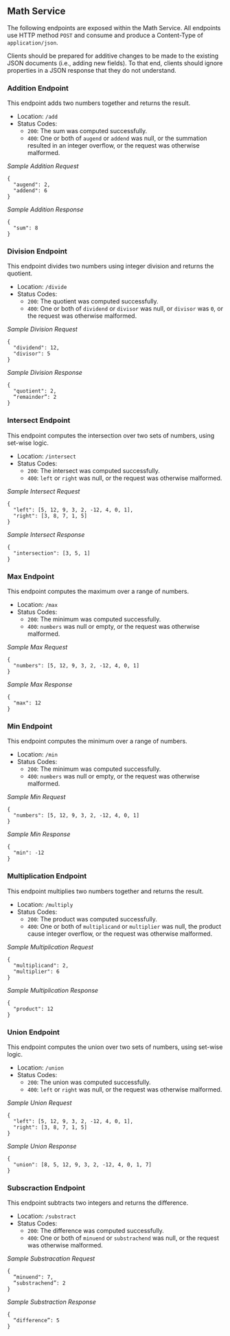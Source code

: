 ## Math Service
The following endpoints are exposed within the Math Service. All endpoints use HTTP method `POST`
and consume and produce a Content-Type of `application/json`.

Clients should be prepared for additive changes to be made to the existing JSON documents (i.e.,
adding new fields). To that end, clients should ignore properties in a JSON response that they do
not understand.


### Addition Endpoint
This endpoint adds two numbers together and returns the result.

- Location: `/add`
- Status Codes:
  - `200`: The sum was computed successfully.
  - `400`: One or both of `augend` or `addend` was null, or the summation resulted in an integer
  overflow, or the request was otherwise malformed.

_Sample Addition Request_
```
{
  "augend": 2,
  "addend": 6
}
```

_Sample Addition Response_
```
{
  "sum": 8
}
```


### Division Endpoint
This endpoint divides two numbers using integer division and returns the quotient. 

- Location: `/divide`
- Status Codes:
  - `200`: The quotient was computed successfully.
  - `400`: One or both of `dividend` or `divisor` was null, or `divisor` was `0`, or the request was
  otherwise malformed.

_Sample Division Request_
```
{
  "dividend": 12,
  "divisor": 5
}
```

_Sample Division Response_
```
{
  "quotient": 2,
  “remainder”: 2	
}
```


### Intersect Endpoint
This endpoint computes the intersection over two sets of numbers, using set-wise logic.

- Location: `/intersect`
- Status Codes:
  - `200`: The intersect was computed successfully.
  - `400`: `left` or `right` was null, or the request was otherwise malformed.

_Sample Intersect Request_
```
{
  "left": [5, 12, 9, 3, 2, -12, 4, 0, 1],
  "right": [3, 8, 7, 1, 5]
}
```

_Sample Intersect Response_
```
{
  "intersection": [3, 5, 1]
}
```


### Max Endpoint
This endpoint computes the maximum over a range of numbers.

- Location: `/max`
- Status Codes:
  - `200`: The minimum was computed successfully.
  - `400`: `numbers` was null or empty, or the request was otherwise malformed.

_Sample Max Request_
```
{
  "numbers": [5, 12, 9, 3, 2, -12, 4, 0, 1]
}
```

_Sample Max Response_
```
{
  "max": 12
}
```


### Min Endpoint
This endpoint computes the minimum over a range of numbers.

- Location: `/min`
- Status Codes:
  - `200`: The minimum was computed successfully.
  - `400`: `numbers` was null or empty, or the request was otherwise malformed.

_Sample Min Request_
```
{
  "numbers": [5, 12, 9, 3, 2, -12, 4, 0, 1]
}
```

_Sample Min Response_
```
{
  "min": -12
}
```


### Multiplication Endpoint
This endpoint multiplies two numbers together and returns the result.

- Location: `/multiply`
- Status Codes:
  - `200`: The product was computed successfully.
  - `400`: One or both of `multiplicand` or `multiplier` was null, the product cause integer overflow, or the request was otherwise
  malformed.

_Sample Multiplication Request_
```
{
  "multiplicand": 2,
  "multiplier": 6
}
```

_Sample Multiplication Response_
```
{
  "product": 12
}
```


### Union Endpoint
This endpoint computes the union over two sets of numbers, using set-wise logic.

- Location: `/union`
- Status Codes:
  - `200`: The union was computed successfully.
  - `400`: `left` or `right` was null, or the request was otherwise malformed.

_Sample Union Request_
```
{
  "left": [5, 12, 9, 3, 2, -12, 4, 0, 1],
  "right": [3, 8, 7, 1, 5]
}
```

_Sample Union Response_
```
{
  "union": [8, 5, 12, 9, 3, 2, -12, 4, 0, 1, 7]
}
```
### Subscraction Endpoint
This endpoint subtracts two integers and returns the difference.

- Location: `/substract`
- Status Codes:
  - `200`: The difference was computed successfully.
  - `400`: One or both of `minuend` or `substrachend` was null, or the request was otherwise malformed.

_Sample Substracation Request_
```
{
  “minuend": 7,
  “substrachend”: 2
}
```

_Sample Substraction Response_
```
{
  “difference”: 5
}
```

